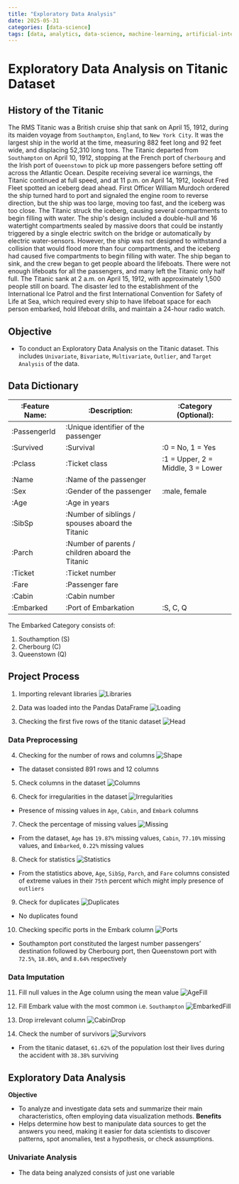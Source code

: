 ```yaml
---
title: "Exploratory Data Analysis"
date: 2025-05-31
categories: [data-science]
tags: [data, analytics, data-science, machine-learning, artificial-intelligence]
---
```


# Exploratory Data Analysis on Titanic Dataset

## History of the Titanic
The RMS Titanic was a British cruise ship that sank on April 15, 1912, during its maiden voyage from `Southampton`, `England`, to `New York City`. It was the largest ship in the world at the time, measuring 882 feet long and 92 feet wide, and displacing 52,310 long tons. The Titanic departed from `Southampton` on April 10, 1912, stopping at the French port of `Cherbourg` and the Irish port of `Queenstown` to pick up more passengers before setting off across the Atlantic Ocean.
Despite receiving several ice warnings, the Titanic continued at full speed, and at 11 p.m. on April 14, 1912, lookout Fred Fleet spotted an iceberg dead ahead. First Officer William Murdoch ordered the ship turned hard to port and signaled the engine room to reverse direction, but the ship was too large, moving too fast, and the iceberg was too close. The Titanic struck the iceberg, causing several compartments to begin filling with water.
The ship's design included a double-hull and 16 watertight compartments sealed by massive doors that could be instantly triggered by a single electric switch on the bridge or automatically by electric water-sensors. However, the ship was not designed to withstand a collision that would flood more than four compartments, and the iceberg had caused five compartments to begin filling with water. The ship began to sink, and the crew began to get people aboard the lifeboats. There were not enough lifeboats for all the passengers, and many left the Titanic only half full.
The Titanic sank at 2 a.m. on April 15, 1912, with approximately 1,500 people still on board. The disaster led to the establishment of the International Ice Patrol and the first International Convention for Safety of Life at Sea, which required every ship to have lifeboat space for each person embarked, hold lifeboat drills, and maintain a 24-hour radio watch.

## Objective
* To conduct an Exploratory Data Analysis on the Titanic dataset. This includes  `Univariate`, `Bivariate`, `Multivariate`,  `Outlier`, and `Target Analysis` of the data.

## Data Dictionary
|  :Feature Name:   |  :Description:                                  |  :Category (Optional):            |
|-------------------|-------------------------------------------------|-----------------------------------|
|:PassengerId       |:Unique identifier of the passenger              |                                   |
|:Survived          |:Survival                                        |:0 = No, 1 = Yes                   |
|:Pclass            |:Ticket class                                    |:1 = Upper, 2 = Middle, 3 = Lower  |
|:Name              |:Name of the passenger                           |                                   |
|:Sex               |:Gender of the passenger                         |:male, female                      |
|:Age               |:Age in years                                    |                                   |
|:SibSp             |:Number of siblings / spouses aboard the Titanic |                                   |
|:Parch             |:Number of parents / children aboard the Titanic |                                   |
|:Ticket            |:Ticket number                                   |                                   |
|:Fare              |:Passenger fare                                  |                                   |
|:Cabin             |:Cabin number                                    |                                   |
|:Embarked          |:Port of Embarkation                             |:S, C, Q                           |

The Embarked Category consists of:
1. Southamption (S)
2. Cherbourg (C)
3. Queenstown (Q)

## Project Process
1. Importing relevant libraries
![Libraries](../assets/images/Titanic/Libraries.png)

2. Data was loaded into the Pandas DataFrame
![Loading](../assets/images/Titanic/Loading_Data.png)

3. Checking the first five rows of the titanic dataset
![Head](../assets/images/Titanic/Head.png)

### Data Preprocessing

4. Checking for the number of rows and columns
![Shape](../assets/images/Titanic/Shape.png)
* The dataset consisted 891 rows and 12 columns

5. Check columns in the dataset
![Columns](../assets/images/Titanic/Columns.png)

6. Check for irregularities in the dataset
![Irregularities](../assets/images/Titanic/info.png)
* Presence of missing values in `Age`, `Cabin`, and `Embark` columns

7. Check the percentage of missing values
![Missing](../assets/images/Titanic/missing.png)
* From the dataset, `Age` has `19.87%` missing values, `Cabin`, `77.10%` missing values, and `Embarked`, `0.22%` missing values

8. Check for statistics
![Statistics](../assets/images/Titanic/Stats.png)
* From the statistics above, `Age`, `SibSp`, `Parch`, and `Fare` columns consisted of extreme values in their `75th` percent which might imply presence of `outliers`

9. Check for duplicates
![Duplicates](../assets/images/Titanic/dup.png)
* No duplicates found

10. Checking specific ports in the Embark column
![Ports](../assets/images/Titanic/Ports.png)
* Southampton port constituted the largest number passengers’ destination followed by Cherbourg port, then Queenstown port with `72.5%`, `18.86%`, and `8.64%` respectively

### Data Imputation
11. Fill null values in the Age column using the mean value
![AgeFill](../assets/images/Titanic/Age_imp.png)

12. Fill Embark value with the most common i.e. `Southampton`
![EmbarkedFill](../assets/images/Titanic/EmbarkFill.png)

13. Drop irrelevant column
![CabinDrop](../assets/images/Titanic/CabinDrop.png)

14. Check the number of survivors
![Survivors](../assets/images/Titanic/Survived.png)
* From the titanic dataset, `61.62%` of the population lost their lives during the accident with `38.38%` surviving

## Exploratory Data Analysis
**Objective**
* To analyze and investigate data sets and summarize their main characteristics, often employing data visualization methods.
**Benefits**
* Helps determine how best to manipulate data sources to get the answers you need, making it easier for data scientists to discover patterns, spot anomalies, test a hypothesis, or check assumptions.

### Univariate Analysis
* The data being analyzed consists of just one variable

